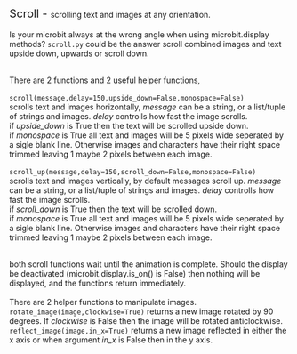 <html>
<body>
<big><big>Scroll - </big></big>scrolling text and images at any orientation.
</br></br>
Is your microbit always at the wrong angle when using microbit.display methods?
<code>scroll.py</code> could be the answer scroll combined images and text upside down, upwards or scroll down.</br></br>

There are 2 functions and 2 useful helper functions,</br></br>
<code>scroll(message,delay=150,upside_down=False,monospace=False)</code></br>
scrolls text and images horizontally, <i>message</i> can be a string, or a list/tuple of strings and images. <i>delay</i> controlls how fast the image scrolls.</br>
if <i>upside_down</i> is True then the text will be scrolled upside down.</br>
if <i>monospace</i> is True all text and images will be 5 pixels wide seperated by a sigle blank line. Otherwise images and characters have their right space trimmed leaving 1 maybe 2 pixels between each image.</br></br>
<code>scroll_up(message,delay=150,scroll_down=False,monospace=False)</code></br>
scrolls text and images vertically, by default messages scroll up. <i>message</i> can be a string, or a list/tuple of strings and images. <i>delay</i> controlls how fast the image scrolls.</br>
if <i>scroll_down</i> is True then the text will be scrolled down.</br>
if <i>monospace</i> is True all text and images will be 5 pixels wide seperated by a sigle blank line. Otherwise images and characters have their right space trimmed leaving 1 maybe 2 pixels between each image.</br></br>

both scroll functions wait until the animation is complete. Should the display be deactivated (microbit.display.is_on() is False) then nothing will be displayed, and the functions return immediately.</br></br>
There are 2 helper functions to manipulate images.</br>
<code>rotate_image(image,clockwise=True)</code> returns a new image rotated by 90 degrees. If <i>clockwise</i> is False then the image will be rotated anticlockwise.</br>
<code>reflect_image(image,in_x=True)</code> returns a new image reflected in either the x axis or when argument <i>in_x</i> is False then in the y axis.
</body>
</html>
